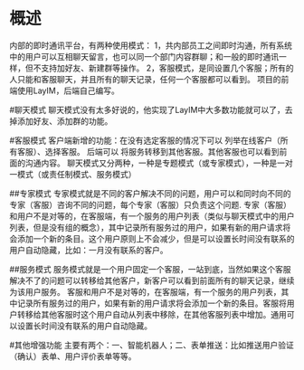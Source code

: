 # 概述
内部的即时通讯平台，有两种使用模式：
1，共内部员工之间即时沟通，所有系统中的用户可以互相聊天留言，也可以同一个部门内容群聊；和一般的即时通讯一样，但不支持加好友、新建群等操作。
2，客服模式，是同设置几个客服；所有的人只能和客服聊天，并且所有的聊天记录，任何一个客服都可以看到。
项目的前端使用LayIM，后端自己编写。

#聊天模式
聊天模式没有太多好说的，他实现了LayIM中大多数功能就可以了，去掉添加好友、添加群的功能。

#客服模式
客户端新增的功能：在没有选定客服的情况下可以 列举在线客户（所有客服）、选择客服。
后端可以 将服务转移到其他客服。其他客服也可以看到前面的沟通内容。
聊天模式又分两种，一种是专题模式（或专家模式），一种是一对一模式（或责任制模式、服务模式）

##专家模式
专家模式就是不同的客户解决不同的问题，用户可以和同时向不同的专家（客服）咨询不同的问题，每个专家（客服）只负责这个问题.
专家（客服）和用户不是对等的，在客服端，有一个服务的用户列表（类似与聊天模式中的用户列表，但是没有组的概念），其中记录所有服务过的用户，如果有新的用户请求将会添加一个新的条目。这个用户原则上不会减少，但是可以设置长时间没有联系的用户自动隐藏，比如：一月没有联系的客户。

##服务模式
服务模式就是一个用户固定一个客服，一站到底，当然如果这个客服解决不了的问题可以转移给其他客户，新客户可以看到前面所有的聊天记录，继续为该用户服务。
客服和用户不是对等的，在客服端，有一个服务的用户列表，其中记录所有服务过的用户，如果有新的用户请求将会添加一个新的条目。客服将用户转移给其他客服时这个用户自动从列表中移除，在其他客服列表中增加。通用可以设置长时间没有联系的用户自动隐藏。

#其他增强功能
主要有两个：一、智能机器人；二、表单推送：比如推送用户验证（确认）表单、用户评价表单等等。
